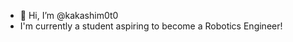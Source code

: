 - 👋 Hi, I’m @kakashim0t0
- I'm currently a student aspiring to become a Robotics Engineer!

<!---
kakashim0t0/kakashim0t0 is a ✨ special ✨ repository because its `README.md` (this file) appears on your GitHub profile.
You can click the Preview link to take a look at your changes.
--->
